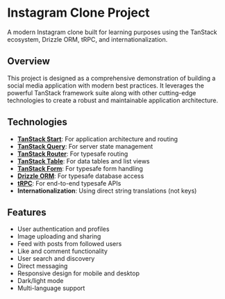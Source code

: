 # Instagram Clone Project

A modern Instagram clone built for learning purposes using the TanStack ecosystem, Drizzle ORM, tRPC, and internationalization.

## Overview

This project is designed as a comprehensive demonstration of building a social media application with modern best practices. It leverages the powerful TanStack framework suite along with other cutting-edge technologies to create a robust and maintainable application architecture.

## Technologies

- **[TanStack Start](https://github.com/TanStack/start)**: For application architecture and routing
- **[TanStack Query](https://tanstack.com/query)**: For server state management
- **[TanStack Router](https://tanstack.com/router)**: For typesafe routing
- **[TanStack Table](https://tanstack.com/table)**: For data tables and list views
- **[TanStack Form](https://tanstack.com/form)**: For typesafe form handling
- **[Drizzle ORM](https://github.com/drizzle-team/drizzle-orm)**: For typesafe database access
- **[tRPC](https://trpc.io/)**: For end-to-end typesafe APIs
- **Internationalization**: Using direct string translations (not keys)

## Features

- User authentication and profiles
- Image uploading and sharing
- Feed with posts from followed users
- Like and comment functionality
- User search and discovery
- Direct messaging
- Responsive design for mobile and desktop
- Dark/light mode
- Multi-language support
